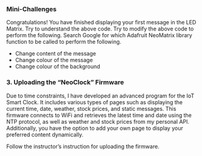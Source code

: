 ### Mini-Challenges

Congratulations! You have finished displaying your first message in the LED Matrix. Try to understand the above code.
Try to modify the above code to perform the following. Search Google for which Adafruit NeoMatrix library function to be
called to perform the following.

- Change content of the message
- Change colour of the message
- Change colour of the background


### 3. Uploading the “NeoClock” Firmware

Due to time constraints, I have developed an advanced program for the IoT Smart Clock. It includes various types of
pages such as displaying the current time, date, weather, stock prices, and static messages. This firmware connects to
WiFi and retrieves the latest time and date using the NTP protocol, as well as weather and stock prices from my personal
API. Additionally, you have the option to add your own page to display your preferred content dynamically.

Follow the instructor’s instruction for uploading the firmware.


